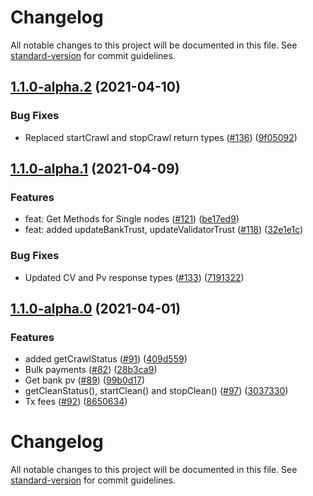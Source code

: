 # Changelog

All notable changes to this project will be documented in this file. See [standard-version](https://github.com/conventional-changelog/standard-version) for commit guidelines.

## [1.1.0-alpha.2](https://github.com/thenewboston-developers/thenewboston-js/compare/v1.1.0-alpha.1...v1.1.0-alpha.2) (2021-04-10)


### Bug Fixes

* Replaced startCrawl and stopCrawl return types ([#136](https://github.com/thenewboston-developers/thenewboston-js/issues/136)) ([9f05092](https://github.com/thenewboston-developers/thenewboston-js/commit/9f05092d97e172eef5e1736a266795cfdc721632))

## [1.1.0-alpha.1](https://github.com/thenewboston-developers/thenewboston-js/compare/v1.1.0-alpha.0...v1.1.0-alpha.1) (2021-04-09)

### Features

* feat: Get Methods for Single nodes ([#121](https://github.com/thenewboston-developers/thenewboston-js/issues/121)) ([be17ed9](https://github.com/thenewboston-developers/thenewboston-js/commit/be17ed9d1f50d6a439bbfd4efb1506b324b384e0))
* feat: added updateBankTrust, updateValidatorTrust ([#118](https://github.com/thenewboston-developers/thenewboston-js/issues/118)) ([32e1e1c](https://github.com/thenewboston-developers/thenewboston-js/commit/32e1e1c2afd549bfde80ca4fccc29da55ab5ee32))

### Bug Fixes

* Updated CV and Pv response types ([#133](https://github.com/thenewboston-developers/thenewboston-js/issues/133)) ([7191322](https://github.com/thenewboston-developers/thenewboston-js/commit/7191322e956bc4e2ac4bf47c45a4a075917e8c0d))

## [1.1.0-alpha.0](https://github.com/thenewboston-developers/thenewboston-js/compare/v1.0.3...v1.1.0-alpha.0) (2021-04-01)


### Features

* added getCrawlStatus ([#91](https://github.com/thenewboston-developers/thenewboston-js/issues/91)) ([409d559](https://github.com/thenewboston-developers/thenewboston-js/commit/409d559513579d00a66a6b62fe73645f97d449c7))
* Bulk payments ([#82](https://github.com/thenewboston-developers/thenewboston-js/issues/82)) ([28b3ca9](https://github.com/thenewboston-developers/thenewboston-js/commit/28b3ca9f0633a185cb2be2e919637423615ece3d))
* Get bank pv ([#89](https://github.com/thenewboston-developers/thenewboston-js/issues/89)) ([99b0d17](https://github.com/thenewboston-developers/thenewboston-js/commit/99b0d17b34d9ed3fd85f3c88c00323fc58a1ea49))
* getCleanStatus(), startClean() and stopClean() ([#97](https://github.com/thenewboston-developers/thenewboston-js/issues/97)) ([3037330](https://github.com/thenewboston-developers/thenewboston-js/commit/303733002c478e3e09b38f531a4c5791b632b446))
* Tx fees ([#92](https://github.com/thenewboston-developers/thenewboston-js/issues/92)) ([8650634](https://github.com/thenewboston-developers/thenewboston-js/commit/8650634454a78fbe2b53cdb55b3d118938cc8cf5))

# Changelog

All notable changes to this project will be documented in this file. See [standard-version](https://github.com/conventional-changelog/standard-version) for commit guidelines.
